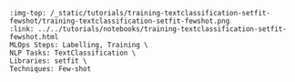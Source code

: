 ```{grid-item-card} 🤯 Few-shot classification with SetFit and a custom dataset
:img-top: /_static/tutorials/training-textclassification-setfit-fewshot/training-textclassification-setfit-fewshot.png
:link: ../../tutorials/notebooks/training-textclassification-setfit-fewshot.html
MLOps Steps: Labelling, Training \
NLP Tasks: TextClassification \
Libraries: setfit \
Techniques: Few-shot
```